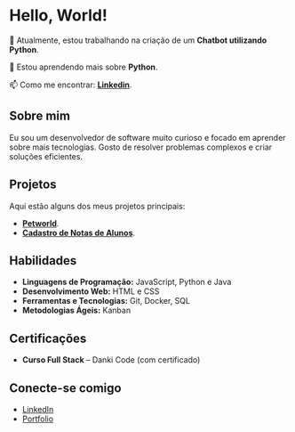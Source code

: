 # Hello, World!

🔭 Atualmente, estou trabalhando na criação de um **Chatbot utilizando Python**.

🌱 Estou aprendendo mais sobre **Python**.

📫 Como me encontrar: **[Linkedin](https://www.linkedin.com/in/jean-sousa-de-almeida-b43b63257/)**.

## Sobre mim
Eu sou um desenvolvedor de software muito curioso e focado em aprender sobre mais tecnologias. Gosto de resolver problemas complexos e criar soluções eficientes.

## Projetos
Aqui estão alguns dos meus projetos principais:

- **[Petworld](https://github.com/devjjean/dog-landing)**.
- **[Cadastro de Notas de Alunos](https://github.com/devjjean/cadastro-notas-alunos)**.

## Habilidades
- **Linguagens de Programação:** JavaScript, Python e Java
- **Desenvolvimento Web:** HTML e CSS
- **Ferramentas e Tecnologias:** Git, Docker, SQL
- **Metodologias Ágeis:** Kanban

## Certificações
- **Curso Full Stack** – Danki Code (com certificado)

## Conecte-se comigo
- [LinkedIn](https://www.linkedin.com/in/jean-sousa-de-almeida-b43b63257/)
- [Portfolio](https://jjeansousa-portfolio.vercel.app/)
